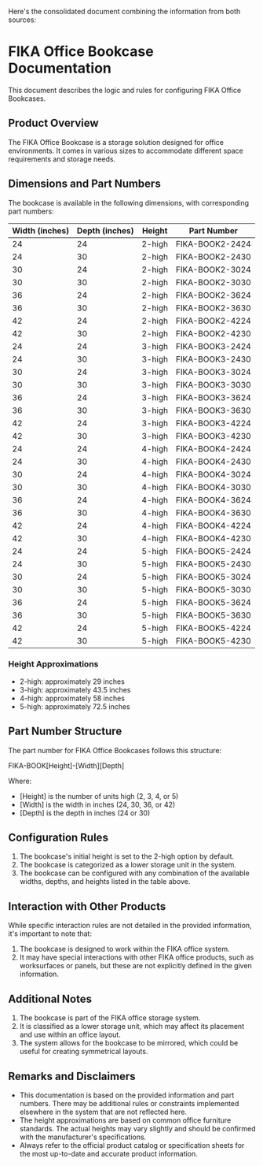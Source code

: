 Here's the consolidated document combining the information from both sources:

# FIKA Office Bookcase Documentation

This document describes the logic and rules for configuring FIKA Office Bookcases.

## Product Overview

The FIKA Office Bookcase is a storage solution designed for office environments. It comes in various sizes to accommodate different space requirements and storage needs.

## Dimensions and Part Numbers

The bookcase is available in the following dimensions, with corresponding part numbers:

| Width (inches) | Depth (inches) | Height | Part Number |
|----------------|----------------|--------|-------------|
| 24 | 24 | 2-high | FIKA-BOOK2-2424 |
| 24 | 30 | 2-high | FIKA-BOOK2-2430 |
| 30 | 24 | 2-high | FIKA-BOOK2-3024 |
| 30 | 30 | 2-high | FIKA-BOOK2-3030 |
| 36 | 24 | 2-high | FIKA-BOOK2-3624 |
| 36 | 30 | 2-high | FIKA-BOOK2-3630 |
| 42 | 24 | 2-high | FIKA-BOOK2-4224 |
| 42 | 30 | 2-high | FIKA-BOOK2-4230 |
| 24 | 24 | 3-high | FIKA-BOOK3-2424 |
| 24 | 30 | 3-high | FIKA-BOOK3-2430 |
| 30 | 24 | 3-high | FIKA-BOOK3-3024 |
| 30 | 30 | 3-high | FIKA-BOOK3-3030 |
| 36 | 24 | 3-high | FIKA-BOOK3-3624 |
| 36 | 30 | 3-high | FIKA-BOOK3-3630 |
| 42 | 24 | 3-high | FIKA-BOOK3-4224 |
| 42 | 30 | 3-high | FIKA-BOOK3-4230 |
| 24 | 24 | 4-high | FIKA-BOOK4-2424 |
| 24 | 30 | 4-high | FIKA-BOOK4-2430 |
| 30 | 24 | 4-high | FIKA-BOOK4-3024 |
| 30 | 30 | 4-high | FIKA-BOOK4-3030 |
| 36 | 24 | 4-high | FIKA-BOOK4-3624 |
| 36 | 30 | 4-high | FIKA-BOOK4-3630 |
| 42 | 24 | 4-high | FIKA-BOOK4-4224 |
| 42 | 30 | 4-high | FIKA-BOOK4-4230 |
| 24 | 24 | 5-high | FIKA-BOOK5-2424 |
| 24 | 30 | 5-high | FIKA-BOOK5-2430 |
| 30 | 24 | 5-high | FIKA-BOOK5-3024 |
| 30 | 30 | 5-high | FIKA-BOOK5-3030 |
| 36 | 24 | 5-high | FIKA-BOOK5-3624 |
| 36 | 30 | 5-high | FIKA-BOOK5-3630 |
| 42 | 24 | 5-high | FIKA-BOOK5-4224 |
| 42 | 30 | 5-high | FIKA-BOOK5-4230 |

### Height Approximations
- 2-high: approximately 29 inches
- 3-high: approximately 43.5 inches
- 4-high: approximately 58 inches
- 5-high: approximately 72.5 inches

## Part Number Structure

The part number for FIKA Office Bookcases follows this structure:

FIKA-BOOK[Height]-[Width][Depth]

Where:
- [Height] is the number of units high (2, 3, 4, or 5)
- [Width] is the width in inches (24, 30, 36, or 42)
- [Depth] is the depth in inches (24 or 30)

## Configuration Rules

1. The bookcase's initial height is set to the 2-high option by default.
2. The bookcase is categorized as a lower storage unit in the system.
3. The bookcase can be configured with any combination of the available widths, depths, and heights listed in the table above.

## Interaction with Other Products

While specific interaction rules are not detailed in the provided information, it's important to note that:

1. The bookcase is designed to work within the FIKA office system.
2. It may have special interactions with other FIKA office products, such as worksurfaces or panels, but these are not explicitly defined in the given information.

## Additional Notes

1. The bookcase is part of the FIKA office storage system.
2. It is classified as a lower storage unit, which may affect its placement and use within an office layout.
3. The system allows for the bookcase to be mirrored, which could be useful for creating symmetrical layouts.

## Remarks and Disclaimers

- This documentation is based on the provided information and part numbers. There may be additional rules or constraints implemented elsewhere in the system that are not reflected here.
- The height approximations are based on common office furniture standards. The actual heights may vary slightly and should be confirmed with the manufacturer's specifications.
- Always refer to the official product catalog or specification sheets for the most up-to-date and accurate product information.